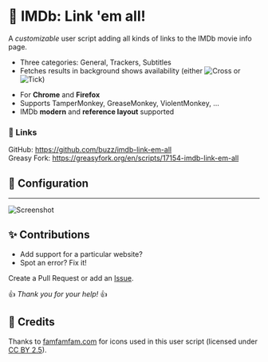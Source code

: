 # 🎥 IMDb: Link 'em all!

A *customizable* user script adding all kinds of links to the IMDb movie info page.

* Three categories: General, Trackers, Subtitles
* Fetches results in background shows availability (either ![Cross](https://foswiki.org/pub/System/FamFamFamSilkIcons/cross.png) or ![Tick](https://foswiki.org/pub/System/FamFamFamSilkIcons/tick.png))

<!-- -->

- For **Chrome** and **Firefox**
- Supports TamperMonkey, GreaseMonkey, ViolentMonkey, ...
- IMDb **modern** and **reference layout** supported

### 🔗 Links

GitHub: https://github.com/buzz/imdb-link-em-all  
Greasy Fork: https://greasyfork.org/en/scripts/17154-imdb-link-em-all

## 🔧 Configuration
----------------

![Screenshot](https://ipfs.io/ipfs/QmTZxBzfXTcxt7CjG8V8R4ZVoArc1BHRgpRpJj4Mhr1Cze/imdb-linkem-all.png)


✨ Contributions
----------------

* Add support for a particular website?
* Spot an error? Fix it!

Create a Pull Request or add an [Issue](https://github.com/buzz/imdb-link-em-all/issues).

👍 *Thank you for your help!* 👍

👏 Credits
----------

Thanks to [famfamfam.com](http://www.famfamfam.com/lab/icons/silk/) for icons used in this user script (licensed under [CC BY 2.5](https://creativecommons.org/licenses/by/2.5/)).

